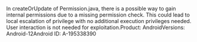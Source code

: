 In createOrUpdate of Permission.java, there is a possible way to gain internal permissions due to a missing permission check. This could lead to local escalation of privilege with no additional execution privileges needed. User interaction is not needed for exploitation.Product: AndroidVersions: Android-12Android ID: A-195338390
